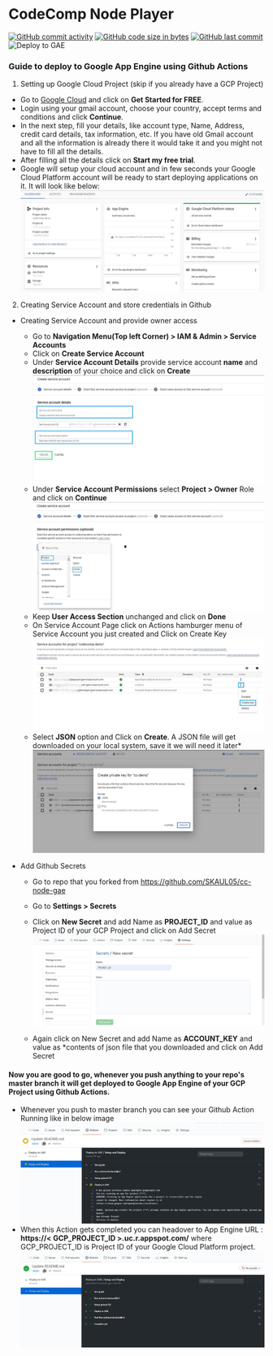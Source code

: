 # CodeComp Node Player
[![GitHub commit activity](https://img.shields.io/github/commit-activity/y/SKAUL05/cc-node-gae?logo=github)](https://github.com/SKAUL05/cc-node-gae/commits/master) [![GitHub code size in bytes](https://img.shields.io/github/languages/code-size/SKAUL05/cc-node-gae.svg?logo=github&style=social)](https://github.com/SKAUL05/) [![GitHub last commit](https://img.shields.io/github/last-commit/SKAUL05/cc-node-gae.svg?style=social&logo=git)](https://github.com/SKAUL05/)
![Deploy to GAE](https://github.com/SKAUL05/cc-node-gae/workflows/Deploy%20to%20GAE/badge.svg)


### Guide to deploy to Google App Engine using Github Actions

1. Setting up Google Cloud Project (skip if you already have a GCP Project)
-  Go to [Google Cloud](https://cloud.google.com/) and click on **Get Started for FREE**.
-  Login using your gmail account, choose your country, accept terms and conditions and click **Continue**.
-  In the next step, fill your details, like account type, Name, Address, credit card details, tax information, etc. If you have old Gmail account and all the information is already there it would take it and you might not have to fill all the details.
-  After filling all the details click on **Start my free trial**.
-  Google will setup your cloud account and in few seconds your Google Cloud Platform account will be ready to start deploying applications on it. It will look like below:
![Project Setup](/assets/gcp-project-setup-modified.jpg)

2. Creating Service Account and store credentials in Github

- Creating Service Account and provide owner access
  - Go to **Navigation Menu(Top left Corner) > IAM & Admin > Service Accounts**
  - Click on **Create Service Account**
  - Under **Service Account Details** provide service account **name** and **description** of your choice and click on **Create**
  ![Service Account Details](/assets/service-account-details-modified.jpg)
  - Under **Service Account Permissions** select **Project > Owner** Role and click on **Continue**
  ![Service Account Permissions](/assets/service-account-permissions-modified.jpg)
  - Keep **User Access Section** unchanged and click on **Done**
  - On Service Account Page click on Actions hamburger menu of Service Account you just created and Click on Create Key
  ![Service Account Create Key](/assets/service-account-create-key-modified.jpg)
  - Select **JSON** option and Click on **Create**. A JSON file will get downloaded on your local system, save it we will need it later*
  ![Service Account JSON](/assets/service-account-json-modified.jpg)

- Add Github Secrets
  - Go to repo that you forked from https://github.com/SKAUL05/cc-node-gae
  - Go to **Settings > Secrets**
  - Click on **New Secret** and add Name as **PROJECT_ID** and value as Project ID of your GCP Project and click on Add Secret
  ![New Secret](/assets/secret-project.JPG)

  - Again click on New Secret and add Name as **ACCOUNT_KEY** and value as *contents of json file that you downloaded and click on Add Secret


#### Now you are good to go, whenever you push anything to your repo's master branch it will get deployed to Google App Engine of your GCP Project using Github Actions.
 - Whenever you push to master branch you can see your Github Action Running like in below image
 ![Github Action Running](/assets/gae-deploy-github-action.JPG)
 - When this Action gets completed you can headover to App Engine URL : **https://< GCP_PROJECT_ID >.uc.r.appspot.com/** where GCP_PROJECT_ID is Project ID of your Google Cloud Platform project.
 ![Github Action Complete](/assets/gae-deploy-complete.JPG)
